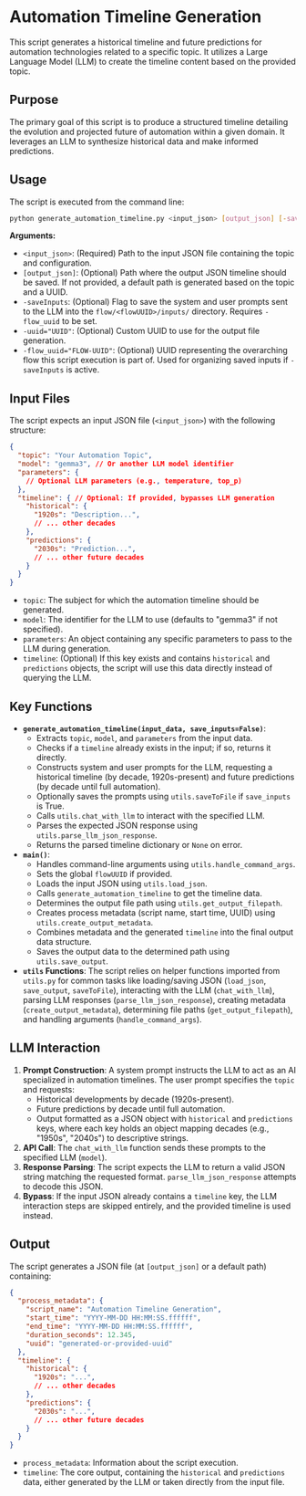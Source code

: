 # Automation Timeline Generation

This script generates a historical timeline and future predictions for automation technologies related to a specific topic. It utilizes a Large Language Model (LLM) to create the timeline content based on the provided topic.

## Purpose

The primary goal of this script is to produce a structured timeline detailing the evolution and projected future of automation within a given domain. It leverages an LLM to synthesize historical data and make informed predictions.

## Usage

The script is executed from the command line:

```bash
python generate_automation_timeline.py <input_json> [output_json] [-saveInputs] [-uuid="UUID"] [-flow_uuid="FLOW-UUID"]
```

**Arguments:**

*   `<input_json>`: (Required) Path to the input JSON file containing the topic and configuration.
*   `[output_json]`: (Optional) Path where the output JSON timeline should be saved. If not provided, a default path is generated based on the topic and a UUID.
*   `-saveInputs`: (Optional) Flag to save the system and user prompts sent to the LLM into the `flow/<flowUUID>/inputs/` directory. Requires `-flow_uuid` to be set.
*   `-uuid="UUID"`: (Optional) Custom UUID to use for the output file generation.
*   `-flow_uuid="FLOW-UUID"`: (Optional) UUID representing the overarching flow this script execution is part of. Used for organizing saved inputs if `-saveInputs` is active.

## Input Files

The script expects an input JSON file (`<input_json>`) with the following structure:

```json
{
  "topic": "Your Automation Topic",
  "model": "gemma3", // Or another LLM model identifier
  "parameters": {
    // Optional LLM parameters (e.g., temperature, top_p)
  },
  "timeline": { // Optional: If provided, bypasses LLM generation
    "historical": {
      "1920s": "Description...",
      // ... other decades
    },
    "predictions": {
      "2030s": "Prediction...",
      // ... other future decades
    }
  }
}
```

*   `topic`: The subject for which the automation timeline should be generated.
*   `model`: The identifier for the LLM to use (defaults to "gemma3" if not specified).
*   `parameters`: An object containing any specific parameters to pass to the LLM during generation.
*   `timeline`: (Optional) If this key exists and contains `historical` and `predictions` objects, the script will use this data directly instead of querying the LLM.

## Key Functions

*   **`generate_automation_timeline(input_data, save_inputs=False)`**:
    *   Extracts `topic`, `model`, and `parameters` from the input data.
    *   Checks if a `timeline` already exists in the input; if so, returns it directly.
    *   Constructs system and user prompts for the LLM, requesting a historical timeline (by decade, 1920s-present) and future predictions (by decade until full automation).
    *   Optionally saves the prompts using `utils.saveToFile` if `save_inputs` is True.
    *   Calls `utils.chat_with_llm` to interact with the specified LLM.
    *   Parses the expected JSON response using `utils.parse_llm_json_response`.
    *   Returns the parsed timeline dictionary or `None` on error.
*   **`main()`**:
    *   Handles command-line arguments using `utils.handle_command_args`.
    *   Sets the global `flowUUID` if provided.
    *   Loads the input JSON using `utils.load_json`.
    *   Calls `generate_automation_timeline` to get the timeline data.
    *   Determines the output file path using `utils.get_output_filepath`.
    *   Creates process metadata (script name, start time, UUID) using `utils.create_output_metadata`.
    *   Combines metadata and the generated `timeline` into the final output data structure.
    *   Saves the output data to the determined path using `utils.save_output`.
*   **`utils` Functions**: The script relies on helper functions imported from `utils.py` for common tasks like loading/saving JSON (`load_json`, `save_output`, `saveToFile`), interacting with the LLM (`chat_with_llm`), parsing LLM responses (`parse_llm_json_response`), creating metadata (`create_output_metadata`), determining file paths (`get_output_filepath`), and handling arguments (`handle_command_args`).

## LLM Interaction

1.  **Prompt Construction**: A system prompt instructs the LLM to act as an AI specialized in automation timelines. The user prompt specifies the `topic` and requests:
    *   Historical developments by decade (1920s-present).
    *   Future predictions by decade until full automation.
    *   Output formatted as a JSON object with `historical` and `predictions` keys, where each key holds an object mapping decades (e.g., "1950s", "2040s") to descriptive strings.
2.  **API Call**: The `chat_with_llm` function sends these prompts to the specified LLM (`model`).
3.  **Response Parsing**: The script expects the LLM to return a valid JSON string matching the requested format. `parse_llm_json_response` attempts to decode this JSON.
4.  **Bypass**: If the input JSON already contains a `timeline` key, the LLM interaction steps are skipped entirely, and the provided timeline is used instead.

## Output

The script generates a JSON file (at `[output_json]` or a default path) containing:

```json
{
  "process_metadata": {
    "script_name": "Automation Timeline Generation",
    "start_time": "YYYY-MM-DD HH:MM:SS.ffffff",
    "end_time": "YYYY-MM-DD HH:MM:SS.ffffff",
    "duration_seconds": 12.345,
    "uuid": "generated-or-provided-uuid"
  },
  "timeline": {
    "historical": {
      "1920s": "...",
      // ... other decades
    },
    "predictions": {
      "2030s": "...",
      // ... other future decades
    }
  }
}
```

*   `process_metadata`: Information about the script execution.
*   `timeline`: The core output, containing the `historical` and `predictions` data, either generated by the LLM or taken directly from the input file.